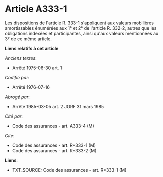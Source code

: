 # Article A333-1

Les dispositions de l'article R. 333-1 s'appliquent aux valeurs mobilières amortissables énumérées aux 1° et 2° de l'article
R. 332-2, autres que les obligations indexées et participantes, ainsi qu'aux valeurs mentionnées au 3° de ce même article.

**Liens relatifs à cet article**

_Anciens textes_:

  - Arrêté 1975-06-30 art. 1

_Codifié par_:

  - Arrêté 1976-07-16

_Abrogé par_:

  - Arrêté 1985-03-05 art. 2 JORF 31 mars 1985

_Cité par_:

  - Code des assurances - art. A333-4 (M)

_Cite_:

  - Code des assurances - art. R*333-1 (M)
  - Code des assurances - art. R*333-2 (M)

**Liens**:

  - TXT_SOURCE: Code des assurances - art. R*333-1 (M)
